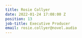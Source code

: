 ```yaml
---
title: Rosie Collyer
date: 2022-01-24 17:08:00 Z
position: 13
job-title: Executive Producer
email: rosie.collyer@novel.audio
---
```


